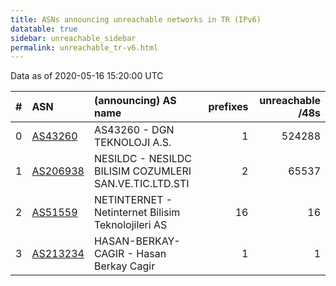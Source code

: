 ```yaml
---
title: ASNs announcing unreachable networks in TR (IPv6)
datatable: true
sidebar: unreachable_sidebar
permalink: unreachable_tr-v6.html
---
```


Data as of 2020-05-16 15:20:00 UTC


<div class="datatable-begin"></div>

|   # | ASN                                      | (announcing) AS name                                   |   prefixes |   unreachable /48s |
|----:|:-----------------------------------------|:-------------------------------------------------------|-----------:|-------------------:|
|   0 | [AS43260](unreachable_AS43260-v6.html)   | AS43260 - DGN TEKNOLOJI A.S.                           |          1 |             524288 |
|   1 | [AS206938](unreachable_AS206938-v6.html) | NESILDC - NESILDC BILISIM COZUMLERI SAN.VE.TIC.LTD.STI |          2 |              65537 |
|   2 | [AS51559](unreachable_AS51559-v6.html)   | NETINTERNET - Netinternet Bilisim Teknolojileri AS     |         16 |                 16 |
|   3 | [AS213234](unreachable_AS213234-v6.html) | HASAN-BERKAY-CAGIR - Hasan Berkay Cagir                |          1 |                  1 |

<div class="datatable-end"></div>